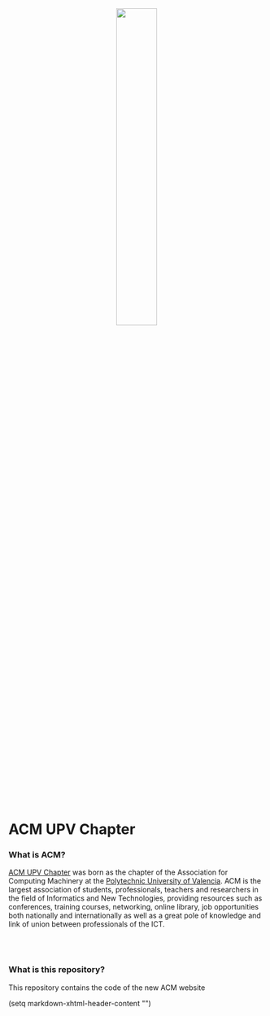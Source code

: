 <div align="center" calss="photos">
<img width="40%" height="auto" src="https://acmupv.webs.upv.es/wp-content/uploads/2017/08/acmupv.png">
</div>

# ACM UPV Chapter
### What is ACM?
[ACM UPV Chapter](https://acmupv.webs.upv.es/) was born as the chapter of the Association for Computing Machinery at the [Polytechnic University of Valencia](http://www.upv.es/). ACM is the largest association of students, professionals, teachers and researchers in the field of Informatics and New Technologies, providing resources such as conferences, training courses, networking, online library, job opportunities both nationally and internationally as well as a great pole of knowledge and link of union between professionals of the ICT.

<br><br>

### What is this repository?
This repository contains the code of the new ACM website

(setq markdown-xhtml-header-content
"<style type='text/css'>
.photos {
  display:  flex;
  flex-direction: row;
  margin: 0 auto;
  }
.photos:hover {
  }
</style>")
